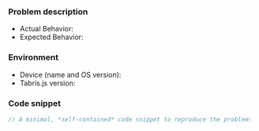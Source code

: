 <!--
Thank you for opening an issue for Tabris.js!

Please include the following information, if applicable.
A small code snippet helps us reproduce the issue.
-->
### Problem description

- Actual Behavior:
- Expected Behavior:

### Environment

- Device (name and OS version): <!-- e.g. Samsung Galaxy S7, Android 7.1 -->
- Tabris.js version:

### Code snippet

```javascript
// A minimal, *self-contained* code snippet to reproduce the problem:

```
